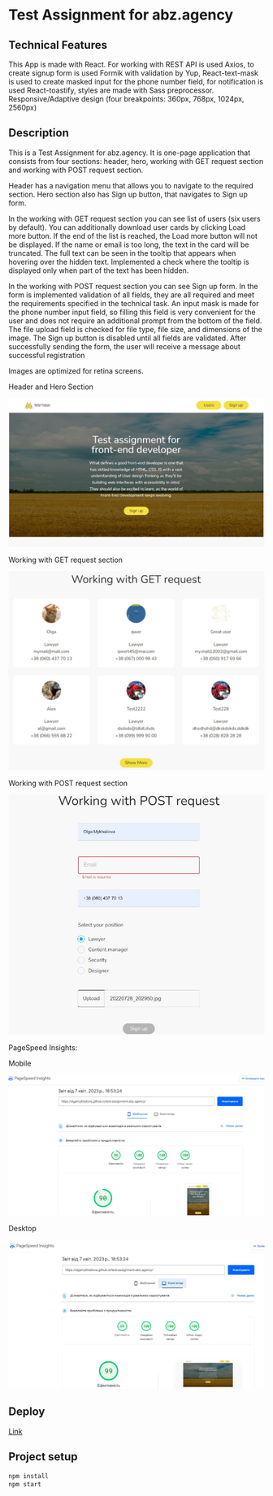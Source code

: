 # Test Assignment for abz.agency

## Technical Features

This App is made with React. For working with REST API is used Axios, to create signup form is used Formik with validation by Yup, React-text-mask is used to create masked input for the phone number field, for notification is used React-toastify, styles are made with Sass  preprocessor. Responsive/Adaptive design (four breakpoints: 360px, 768px, 1024px, 2560px)

## Description

This is a Test Assignment for abz.agency. It is one-page application that consists from four sections: header, hero, working with GET request section and working with POST request section.

Header has a navigation menu that allows you to navigate to the required section. Hero section also has Sign up button, that navigates to Sign up form.

In the working with GET request section you can see list of users (six users by default). You can additionally download user cards by clicking Load more button. If the end of the list is reached, the Load more button will not be displayed. If the name or email is too long, the text in the card will be truncated. The full text can be seen in the tooltip that appears when hovering over the hidden text. Implemented a check where the tooltip is displayed only when part of the text has been hidden. 

In the working with POST request section you can see Sign up form. In the form is implemented validation of all fields, they are all required and meet the requirements specified in the technical task. An input mask is made for the phone number input field, so filling this field is very convenient for the user and does not require an additional prompt from the bottom of the field. The file upload field is checked for file type, file size, and dimensions of the image. The Sign up button is disabled until all fields are validated. After successfully sending the form, the user will receive a message about successful registration

Images are optimized for retina screens.

Header and Hero Section

![Header](./assets/Header&Hero.jpg)


Working with GET request section

![Working with GET request section](./assets/GetSection.jpg)

Working with POST request section

![Working with POST request section](./assets/PostSection.jpg)

PageSpeed Insights:

Mobile

![Working with POST request section](./assets/PageSpeed-mobile.jpg)

Desktop

![Working with POST request section](./assets/PageSpeed-desktop.jpg)

## Deploy

[Link](https://olgamykhailova.github.io/test-assignment-abz.agency/)

## Project setup

```
npm install
npm start
```